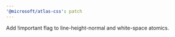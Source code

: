 ```yaml
---
'@microsoft/atlas-css': patch
---
```


Add !important flag to line-height-normal and white-space atomics.
